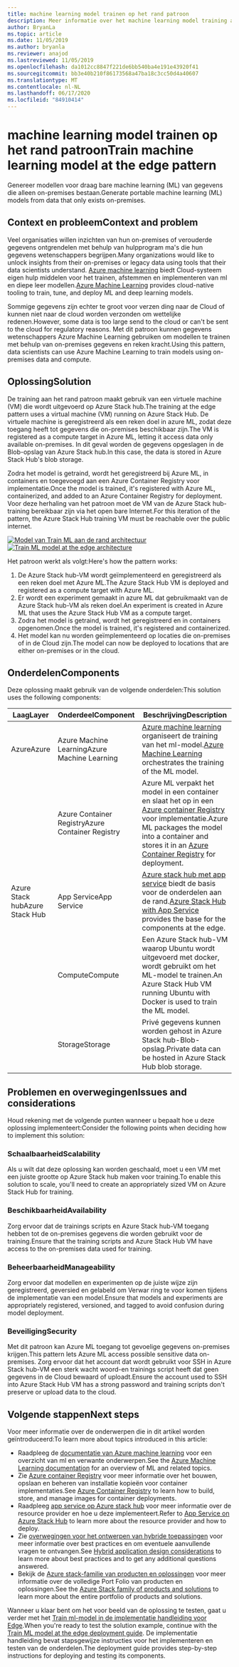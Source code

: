 ```yaml
---
title: machine learning model trainen op het rand patroon
description: Meer informatie over het machine learning model training aan de rand van Azure en Azure Stack hub.
author: BryanLa
ms.topic: article
ms.date: 11/05/2019
ms.author: bryanla
ms.reviewer: anajod
ms.lastreviewed: 11/05/2019
ms.openlocfilehash: da1012cc8847f221de6bb540ba4e191e43920f41
ms.sourcegitcommit: bb3e40b210f86173568a47ba18c3cc50d4a40607
ms.translationtype: MT
ms.contentlocale: nl-NL
ms.lasthandoff: 06/17/2020
ms.locfileid: "84910414"
---
```

# <a name="train-machine-learning-model-at-the-edge-pattern"></a><span data-ttu-id="258e4-103">machine learning model trainen op het rand patroon</span><span class="sxs-lookup"><span data-stu-id="258e4-103">Train machine learning model at the edge pattern</span></span>

<span data-ttu-id="258e4-104">Genereer modellen voor draag bare machine learning (ML) van gegevens die alleen on-premises bestaan.</span><span class="sxs-lookup"><span data-stu-id="258e4-104">Generate portable machine learning (ML) models from data that only exists on-premises.</span></span>

## <a name="context-and-problem"></a><span data-ttu-id="258e4-105">Context en probleem</span><span class="sxs-lookup"><span data-stu-id="258e4-105">Context and problem</span></span>

<span data-ttu-id="258e4-106">Veel organisaties willen inzichten van hun on-premises of verouderde gegevens ontgrendelen met behulp van hulpprogram ma's die hun gegevens wetenschappers begrijpen.</span><span class="sxs-lookup"><span data-stu-id="258e4-106">Many organizations would like to unlock insights from their on-premises or legacy data using tools that their data scientists understand.</span></span> <span data-ttu-id="258e4-107">[Azure machine learning](/azure/machine-learning/) biedt Cloud-systeem eigen hulp middelen voor het trainen, afstemmen en implementeren van ml en diepe leer modellen.</span><span class="sxs-lookup"><span data-stu-id="258e4-107">[Azure Machine Learning](/azure/machine-learning/) provides cloud-native tooling to train, tune, and deploy ML and deep learning models.</span></span>  

<span data-ttu-id="258e4-108">Sommige gegevens zijn echter te groot voor verzen ding naar de Cloud of kunnen niet naar de cloud worden verzonden om wettelijke redenen.</span><span class="sxs-lookup"><span data-stu-id="258e4-108">However, some data is too large send to the cloud or can't be sent to the cloud for regulatory reasons.</span></span> <span data-ttu-id="258e4-109">Met dit patroon kunnen gegevens wetenschappers Azure Machine Learning gebruiken om modellen te trainen met behulp van on-premises gegevens en reken kracht.</span><span class="sxs-lookup"><span data-stu-id="258e4-109">Using this pattern, data scientists can use Azure Machine Learning to train models using on-premises data and compute.</span></span>

## <a name="solution"></a><span data-ttu-id="258e4-110">Oplossing</span><span class="sxs-lookup"><span data-stu-id="258e4-110">Solution</span></span>

<span data-ttu-id="258e4-111">De training aan het rand patroon maakt gebruik van een virtuele machine (VM) die wordt uitgevoerd op Azure Stack hub.</span><span class="sxs-lookup"><span data-stu-id="258e4-111">The training at the edge pattern uses a virtual machine (VM) running on Azure Stack Hub.</span></span> <span data-ttu-id="258e4-112">De virtuele machine is geregistreerd als een reken doel in azure ML, zodat deze toegang heeft tot gegevens die on-premises beschikbaar zijn.</span><span class="sxs-lookup"><span data-stu-id="258e4-112">The VM is registered as a compute target in Azure ML, letting it access data only available on-premises.</span></span> <span data-ttu-id="258e4-113">In dit geval worden de gegevens opgeslagen in de Blob-opslag van Azure Stack hub.</span><span class="sxs-lookup"><span data-stu-id="258e4-113">In this case, the data is stored in Azure Stack Hub's blob storage.</span></span>

<span data-ttu-id="258e4-114">Zodra het model is getraind, wordt het geregistreerd bij Azure ML, in containers en toegevoegd aan een Azure Container Registry voor implementatie.</span><span class="sxs-lookup"><span data-stu-id="258e4-114">Once the model is trained, it's registered with Azure ML, containerized, and added to an Azure Container Registry for deployment.</span></span> <span data-ttu-id="258e4-115">Voor deze herhaling van het patroon moet de VM van de Azure Stack hub-training bereikbaar zijn via het open bare Internet.</span><span class="sxs-lookup"><span data-stu-id="258e4-115">For this iteration of the pattern, the Azure Stack Hub training VM must be reachable over the public internet.</span></span>

<span data-ttu-id="258e4-116">[![Model van Train ML aan de rand architectuur](media/pattern-train-ml-model-at-edge/solution-architecture.png)](media/pattern-train-ml-model-at-edge/solution-architecture.png)</span><span class="sxs-lookup"><span data-stu-id="258e4-116">[![Train ML model at the edge architecture](media/pattern-train-ml-model-at-edge/solution-architecture.png)](media/pattern-train-ml-model-at-edge/solution-architecture.png)</span></span>

<span data-ttu-id="258e4-117">Het patroon werkt als volgt:</span><span class="sxs-lookup"><span data-stu-id="258e4-117">Here's how the pattern works:</span></span>

1. <span data-ttu-id="258e4-118">De Azure Stack hub-VM wordt geïmplementeerd en geregistreerd als een reken doel met Azure ML.</span><span class="sxs-lookup"><span data-stu-id="258e4-118">The Azure Stack Hub VM is deployed and registered as a compute target with Azure ML.</span></span>
2. <span data-ttu-id="258e4-119">Er wordt een experiment gemaakt in azure ML dat gebruikmaakt van de Azure Stack hub-VM als reken doel.</span><span class="sxs-lookup"><span data-stu-id="258e4-119">An experiment is created in Azure ML that uses the Azure Stack Hub VM as a compute target.</span></span>
3. <span data-ttu-id="258e4-120">Zodra het model is getraind, wordt het geregistreerd en in containers opgenomen.</span><span class="sxs-lookup"><span data-stu-id="258e4-120">Once the model is trained, it's registered and containerized.</span></span>
4. <span data-ttu-id="258e4-121">Het model kan nu worden geïmplementeerd op locaties die on-premises of in de Cloud zijn.</span><span class="sxs-lookup"><span data-stu-id="258e4-121">The model can now be deployed to locations that are either on-premises or in the cloud.</span></span>

## <a name="components"></a><span data-ttu-id="258e4-122">Onderdelen</span><span class="sxs-lookup"><span data-stu-id="258e4-122">Components</span></span>

<span data-ttu-id="258e4-123">Deze oplossing maakt gebruik van de volgende onderdelen:</span><span class="sxs-lookup"><span data-stu-id="258e4-123">This solution uses the following components:</span></span>

| <span data-ttu-id="258e4-124">Laag</span><span class="sxs-lookup"><span data-stu-id="258e4-124">Layer</span></span> | <span data-ttu-id="258e4-125">Onderdeel</span><span class="sxs-lookup"><span data-stu-id="258e4-125">Component</span></span> | <span data-ttu-id="258e4-126">Beschrijving</span><span class="sxs-lookup"><span data-stu-id="258e4-126">Description</span></span> |
|----------|-----------|-------------|
| <span data-ttu-id="258e4-127">Azure</span><span class="sxs-lookup"><span data-stu-id="258e4-127">Azure</span></span> | <span data-ttu-id="258e4-128">Azure Machine Learning</span><span class="sxs-lookup"><span data-stu-id="258e4-128">Azure Machine Learning</span></span> | <span data-ttu-id="258e4-129">[Azure machine learning](/azure/machine-learning/) organiseert de training van het ml-model.</span><span class="sxs-lookup"><span data-stu-id="258e4-129">[Azure Machine Learning](/azure/machine-learning/) orchestrates the training of the ML model.</span></span> |
| | <span data-ttu-id="258e4-130">Azure Container Registry</span><span class="sxs-lookup"><span data-stu-id="258e4-130">Azure Container Registry</span></span> | <span data-ttu-id="258e4-131">Azure ML verpakt het model in een container en slaat het op in een [Azure container Registry](/azure/container-registry/) voor implementatie.</span><span class="sxs-lookup"><span data-stu-id="258e4-131">Azure ML packages the model into a container and stores it in an [Azure Container Registry](/azure/container-registry/) for deployment.</span></span>|
| <span data-ttu-id="258e4-132">Azure Stack hub</span><span class="sxs-lookup"><span data-stu-id="258e4-132">Azure Stack Hub</span></span> | <span data-ttu-id="258e4-133">App Service</span><span class="sxs-lookup"><span data-stu-id="258e4-133">App Service</span></span> | <span data-ttu-id="258e4-134">[Azure stack hub met app service](/azure-stack/operator/azure-stack-app-service-overview) biedt de basis voor de onderdelen aan de rand.</span><span class="sxs-lookup"><span data-stu-id="258e4-134">[Azure Stack Hub with App Service](/azure-stack/operator/azure-stack-app-service-overview) provides the base for the components at the edge.</span></span> |
| | <span data-ttu-id="258e4-135">Compute</span><span class="sxs-lookup"><span data-stu-id="258e4-135">Compute</span></span> | <span data-ttu-id="258e4-136">Een Azure Stack hub-VM waarop Ubuntu wordt uitgevoerd met docker, wordt gebruikt om het ML-model te trainen.</span><span class="sxs-lookup"><span data-stu-id="258e4-136">An Azure Stack Hub VM running Ubuntu with Docker is used to train the ML model.</span></span> |
| | <span data-ttu-id="258e4-137">Storage</span><span class="sxs-lookup"><span data-stu-id="258e4-137">Storage</span></span> | <span data-ttu-id="258e4-138">Privé gegevens kunnen worden gehost in Azure Stack hub-Blob-opslag.</span><span class="sxs-lookup"><span data-stu-id="258e4-138">Private data can be hosted in Azure Stack Hub blob storage.</span></span> |

## <a name="issues-and-considerations"></a><span data-ttu-id="258e4-139">Problemen en overwegingen</span><span class="sxs-lookup"><span data-stu-id="258e4-139">Issues and considerations</span></span>

<span data-ttu-id="258e4-140">Houd rekening met de volgende punten wanneer u bepaalt hoe u deze oplossing implementeert:</span><span class="sxs-lookup"><span data-stu-id="258e4-140">Consider the following points when deciding how to implement this solution:</span></span>

### <a name="scalability"></a><span data-ttu-id="258e4-141">Schaalbaarheid</span><span class="sxs-lookup"><span data-stu-id="258e4-141">Scalability</span></span>

<span data-ttu-id="258e4-142">Als u wilt dat deze oplossing kan worden geschaald, moet u een VM met een juiste grootte op Azure Stack hub maken voor training.</span><span class="sxs-lookup"><span data-stu-id="258e4-142">To enable this solution to scale, you'll need to create an appropriately sized VM on Azure Stack Hub for training.</span></span>

### <a name="availability"></a><span data-ttu-id="258e4-143">Beschikbaarheid</span><span class="sxs-lookup"><span data-stu-id="258e4-143">Availability</span></span>

<span data-ttu-id="258e4-144">Zorg ervoor dat de trainings scripts en Azure Stack hub-VM toegang hebben tot de on-premises gegevens die worden gebruikt voor de training.</span><span class="sxs-lookup"><span data-stu-id="258e4-144">Ensure that the training scripts and Azure Stack Hub VM have access to the on-premises data used for training.</span></span>

### <a name="manageability"></a><span data-ttu-id="258e4-145">Beheerbaarheid</span><span class="sxs-lookup"><span data-stu-id="258e4-145">Manageability</span></span>

<span data-ttu-id="258e4-146">Zorg ervoor dat modellen en experimenten op de juiste wijze zijn geregistreerd, geversied en gelabeld om Verwar ring te voor komen tijdens de implementatie van een model.</span><span class="sxs-lookup"><span data-stu-id="258e4-146">Ensure that models and experiments are appropriately registered, versioned, and tagged to avoid confusion during model deployment.</span></span>

### <a name="security"></a><span data-ttu-id="258e4-147">Beveiliging</span><span class="sxs-lookup"><span data-stu-id="258e4-147">Security</span></span>

<span data-ttu-id="258e4-148">Met dit patroon kan Azure ML toegang tot gevoelige gegevens on-premises krijgen.</span><span class="sxs-lookup"><span data-stu-id="258e4-148">This pattern lets Azure ML access possible sensitive data on-premises.</span></span> <span data-ttu-id="258e4-149">Zorg ervoor dat het account dat wordt gebruikt voor SSH in Azure Stack hub-VM een sterk wacht woord-en trainings script heeft dat geen gegevens in de Cloud bewaard of uploadt.</span><span class="sxs-lookup"><span data-stu-id="258e4-149">Ensure the account used to SSH into Azure Stack Hub VM has a strong password and training scripts don't preserve or upload data to the cloud.</span></span>

## <a name="next-steps"></a><span data-ttu-id="258e4-150">Volgende stappen</span><span class="sxs-lookup"><span data-stu-id="258e4-150">Next steps</span></span>

<span data-ttu-id="258e4-151">Voor meer informatie over de onderwerpen die in dit artikel worden geïntroduceerd:</span><span class="sxs-lookup"><span data-stu-id="258e4-151">To learn more about topics introduced in this article:</span></span>

- <span data-ttu-id="258e4-152">Raadpleeg de [documentatie van Azure machine learning](/azure/machine-learning) voor een overzicht van ml en verwante onderwerpen.</span><span class="sxs-lookup"><span data-stu-id="258e4-152">See the [Azure Machine Learning documentation](/azure/machine-learning) for an overview of ML and related topics.</span></span>
- <span data-ttu-id="258e4-153">Zie [Azure container Registry](/azure/container-registry/) voor meer informatie over het bouwen, opslaan en beheren van installatie kopieën voor container implementaties.</span><span class="sxs-lookup"><span data-stu-id="258e4-153">See [Azure Container Registry](/azure/container-registry/) to learn how to build, store, and manage images for container deployments.</span></span>
- <span data-ttu-id="258e4-154">Raadpleeg [app service op Azure stack hub](/azure-stack/operator/azure-stack-app-service-overview) voor meer informatie over de resource provider en hoe u deze implementeert.</span><span class="sxs-lookup"><span data-stu-id="258e4-154">Refer to [App Service on Azure Stack Hub](/azure-stack/operator/azure-stack-app-service-overview) to learn more about the resource provider and how to deploy.</span></span>
- <span data-ttu-id="258e4-155">Zie [overwegingen voor het ontwerpen van hybride toepassingen](overview-app-design-considerations.md) voor meer informatie over best practices en om eventuele aanvullende vragen te ontvangen.</span><span class="sxs-lookup"><span data-stu-id="258e4-155">See [Hybrid application design considerations](overview-app-design-considerations.md) to learn more about best practices and to get any additional questions answered.</span></span>
- <span data-ttu-id="258e4-156">Bekijk de [Azure stack-familie van producten en oplossingen](/azure-stack) voor meer informatie over de volledige Port Folio van producten en oplossingen.</span><span class="sxs-lookup"><span data-stu-id="258e4-156">See the [Azure Stack family of products and solutions](/azure-stack) to learn more about the entire portfolio of products and solutions.</span></span>

<span data-ttu-id="258e4-157">Wanneer u klaar bent om het voor beeld van de oplossing te testen, gaat u verder met het [Train ml-model in de implementatie handleiding voor Edge](https://aka.ms/edgetrainingdeploy).</span><span class="sxs-lookup"><span data-stu-id="258e4-157">When you're ready to test the solution example, continue with the [Train ML model at the edge deployment guide](https://aka.ms/edgetrainingdeploy).</span></span> <span data-ttu-id="258e4-158">De implementatie handleiding bevat stapsgewijze instructies voor het implementeren en testen van de onderdelen.</span><span class="sxs-lookup"><span data-stu-id="258e4-158">The deployment guide provides step-by-step instructions for deploying and testing its components.</span></span>
